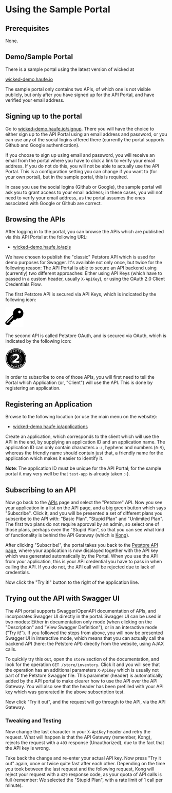 # Using the Sample Portal

## Prerequisites

None.

## Demo/Sample Portal

There is a sample portal using the latest version of wicked at

[wicked-demo.haufe.io](https://wicked-demo.haufe.io)

The sample portal only contains two APIs, of which one is not visible publicly, but only after you have signed up for the API Portal, and have verified your email address.

## Signing up to the portal

Go to [wicked-demo.haufe.io/signup](https://wicked-demo.haufe.io/signup). There you will have the choice to either sign up to the API Portal using an email address and password, or you can use any of the social logins offered there (currently the portal supports Github and Google authentication).

If you choose to sign up using email and password, you will receive an email from the portal where you have to click a link to verify your email address. If you do not do this, you will not be able to actually use the API Portal. This is a configuration setting you can change if you want to (for your own portal), but in the sample portal, this is required.

In case you use the social logins (Github or Google), the sample portal will ask you to grant access to your email address; in these cases, you will not need to verify your email address, as the portal assumes the ones associated with Google or Github are correct.

## Browsing the APIs

After logging in to the portal, you can browse the APIs which are published via this API Portal at the following URL:

* [wicked-demo.haufe.io/apis](https://wicked-demo.haufe.io/apis) 

We have chosen to publish the "classic" Petstore API which is used for demo purposes for Swagger. It's available not only once, but twice for the following reason: The API Portal is able to secure an API backend using (currently) two different approaches: Either using API Keys (which have to passed in a custom header, usually `X-ApiKey`), or using the OAuth 2.0 Client Credentials Flow.

The first Petstore API is secured via API Keys, which is indicated by the following icon:

![API Key Icon](images/key-icon-64.png)

The second API is called Petstore OAuth, and is secured via OAuth, which is indicated by the following icon:

![OAuth Icon](images/oauth2-icon-64.png)

In order to subscribe to one of those APIs, you will first need to tell the Portal which Application (or, "Client") will use the API. This is done by registering an application.

## Registering an Application

Browse to the following location (or use the main menu on the website):

* [wicked-demo.haufe.io/applications](https://wicked-demo.haufe.io/applications) 

Create an application, which corresponds to the client which will use the API in the end, by supplying an application ID and an application name. The application ID can only contain characters `a-z`, hyphens and numbers (`0-9`), whereas the friendly name should contain just that, a friendly name for the application which makes it easier to identify it.

**Note**: The application ID must be unique for the API Portal; for the sample portal it may very well be that `test-app` is already taken ;-).

## Subscribing to an API

Now go back to the [APIs](https://wicked-demo.haufe.io/apis) page and select the "Petstore" API. Now you see your application in a list on the API page, and a big green button which says "Subscribe". Click it, and you will be presented a set of different plans you subscribe to the API with: "Basic Plan", "Stupid Plan" and "Unlimited Plan". The first two plans do not require approval by an admin, so select one of those plans, perhaps even the "Stupid Plan", so that you can see what kind of functionality is behind the API Gateway (which is [Kong](https://getkong.org)).

After clicking "Subscribe!", the portal takes you back to the [Petstore API page](https://wicked-demo.haufe.io/apis/petstore), where your application is now displayed together with the API key which was generated automatically by the Portal. When you use the API from your application, this is your API credential you have to pass in when calling the API. If you do not, the API call will be rejected due to lack of credentials.

Now click the "Try it!" button to the right of the application line.

## Trying out the API with Swagger UI

The API portal supports Swagger/OpenAPI documentation of APIs, and incorporates Swagger UI directly in the portal. Swagger UI can be used in two modes: Either in documentation only mode (when clicking on the "Description" and "View Swagger Definition"), or in an interactive mode ("Try it!"). If you followed the steps from above, you will now be presented Swagger UI in interactive mode, which means that you can actually call the backend API (here: the Petstore API) directly from the website, using AJAX calls.

To quickly try this out, open the `store` section of the documentation, and look for the operation `GET /store/inventory`. Click it and you will see that the operation has an additional parameters `X-ApiKey` which is usually not part of the Petstore Swagger file. This parameter (header) is automatically added by the API portal to make clearer how to use the API over the API Gateway. You will also see that the header has been prefilled with your API key which was generated in the above subscription test.

Now click "Try it out", and the request will go through to the API, via the API Gateway.

### Tweaking and Testing

Now change the last character in your `X-ApiKey` header and retry the request. What will happen is that the API Gateway (remember, Kong), rejects the request with a `403` response (Unauthorized), due to the fact that the API key is wrong.

Take back the change and re-enter your actual API key. Now press "Try it out" again, once or twice quite fast after each other. Depending on the time you took between the last request and the following request, Kong will reject your request with a `429` response code, as your quota of API calls is full (remember: We selected the "Stupid Plan", with a rate limit of 1 call per minute).

